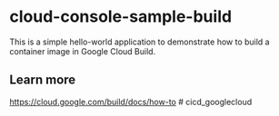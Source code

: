 # cloud-console-sample-build

This is a simple hello-world application to demonstrate how to build a container
image in Google Cloud Build. 

## Learn more
https://cloud.google.com/build/docs/how-to
#   c i c d _ g o o g l e c l o u d  
 